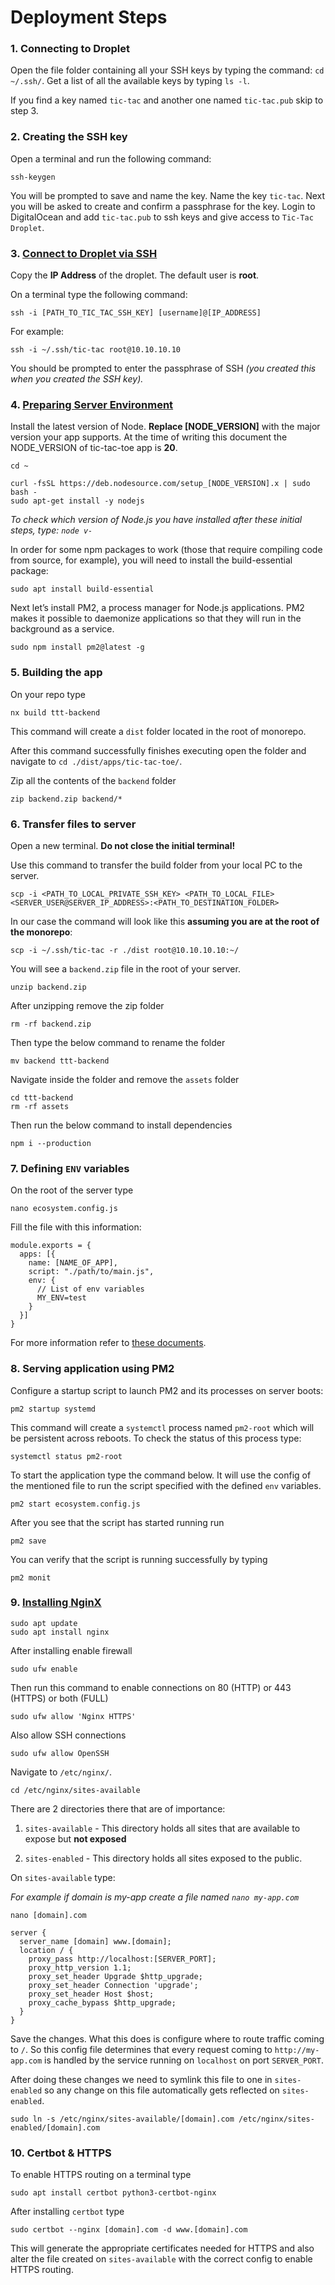 # Deployment Steps

### 1. Connecting to Droplet

Open the file folder containing all your SSH keys by typing the command: `cd ~/.ssh/`. Get a list of all the available keys by typing `ls -l`. 

If you find a key named `tic-tac` and another one named `tic-tac.pub` skip to step 3.

### 2. Creating the SSH key

Open a terminal and run the following command:
```
ssh-keygen
```

You will be prompted to save and name the key. Name the key `tic-tac`. Next you will be asked to create and confirm a passphrase for the key. Login to DigitalOcean and add `tic-tac.pub` to ssh keys and give access to `Tic-Tac Droplet`.

### 3. [Connect to Droplet via SSH](https://docs.digitalocean.com/products/droplets/how-to/connect-with-ssh/)

Copy the **IP Address** of the droplet. The default user is **root**.

On a terminal type the following command:
```
ssh -i [PATH_TO_TIC_TAC_SSH_KEY] [username]@[IP_ADDRESS]
```

For example:
```
ssh -i ~/.ssh/tic-tac root@10.10.10.10
```

You should be prompted to enter the passphrase of SSH *(you created this when you created the SSH key).*

### 4. [Preparing Server Environment](https://www.digitalocean.com/community/tutorials/how-to-set-up-a-node-js-application-for-production-on-ubuntu-20-04)

Install the latest version of Node. **Replace [NODE_VERSION]** with the major version your app supports. At the time of writing this document the NODE_VERSION of tic-tac-toe app is **20**.

```
cd ~
```
```
curl -fsSL https://deb.nodesource.com/setup_[NODE_VERSION].x | sudo bash -
sudo apt-get install -y nodejs
```
*To check which version of Node.js you have installed after these initial steps, type:
```node v-```*

In order for some npm packages to work (those that require compiling code from source, for example), you will need to install the build-essential package:

```
sudo apt install build-essential
```

Next let’s install PM2, a process manager for Node.js applications. PM2 makes it possible to daemonize applications so that they will run in the background as a service.

```
sudo npm install pm2@latest -g
```

### 5. Building the app

On your repo type 

```
nx build ttt-backend
````

This command will create a `dist` folder located in the root of monorepo.

After this command successfully finishes executing open the folder and navigate to `cd ./dist/apps/tic-tac-toe/`.

Zip all the contents of the `backend` folder

```
zip backend.zip backend/*
```

### 6. Transfer files to server

Open a new terminal. **Do not close the initial terminal!**

Use this command to transfer the build folder from your local PC to the server.

```
scp -i <PATH_TO_LOCAL_PRIVATE_SSH_KEY> <PATH_TO_LOCAL_FILE> <SERVER_USER@SERVER_IP_ADDRESS>:<PATH_TO_DESTINATION_FOLDER>
```

In our case the command will look like this **assuming you are at the root of the monorepo**:

```
scp -i ~/.ssh/tic-tac -r ./dist root@10.10.10.10:~/
```

You will see a `backend.zip` file in the root of your server.

```
unzip backend.zip
```

After unzipping remove the zip folder

```
rm -rf backend.zip
```

Then type the below command to rename the folder

```
mv backend ttt-backend
```

Navigate inside the folder and remove the `assets` folder

```
cd ttt-backend
rm -rf assets
```

Then run the below command to install dependencies

```
npm i --production
```




### 7. Defining `ENV` variables

On the root of the server type

```
nano ecosystem.config.js
```

Fill the file with this information:

```
module.exports = {
  apps: [{
    name: [NAME_OF_APP],
    script: "./path/to/main.js",
    env: {
      // List of env variables
      MY_ENV=test
    }
  }]
}
```

For more information refer to [these documents](https://pm2.io/docs/runtime/best-practices/environment-variables/).

### 8. Serving application using PM2

Configure a startup script to launch PM2 and its processes on server boots:

```
pm2 startup systemd
```

This command will create a `systemctl` process named `pm2-root` which will be persistent across reboots. To check the status of this process type:
```
systemctl status pm2-root
```

To start the application type the command below. It will use the config of the mentioned file to run the script specified with the defined `env` variables.

```
pm2 start ecosystem.config.js
```

After you see that the script has started running run

```
pm2 save
```

You can verify that the script is running successfully by typing

```
pm2 monit
```

### 9. [Installing NginX](https://www.digitalocean.com/community/tutorials/how-to-install-nginx-on-ubuntu-20-04#step-2-adjusting-the-firewall)

```
sudo apt update
sudo apt install nginx
```

After installing enable firewall

```
sudo ufw enable
```

Then run this command to enable connections on 80 (HTTP) or 443 (HTTPS) or both (FULL)

```
sudo ufw allow 'Nginx HTTPS'
```

Also allow SSH connections

```
sudo ufw allow OpenSSH
```

Navigate to `/etc/nginx/`. 

```
cd /etc/nginx/sites-available
```


There are 2 directories there that are of importance:

1. `sites-available` - This directory holds all sites that are available to expose but **not exposed**

2. `sites-enabled` - This directory holds all sites exposed to the public.


On `sites-available` type:

*For example if domain is my-app create a file named `nano my-app.com`*

```
nano [domain].com
```

```
server {
  server_name [domain] www.[domain];
  location / {
    proxy_pass http://localhost:[SERVER_PORT];
    proxy_http_version 1.1;
    proxy_set_header Upgrade $http_upgrade;
    proxy_set_header Connection 'upgrade';
    proxy_set_header Host $host;
    proxy_cache_bypass $http_upgrade;
  }
}
```

Save the changes. What this does is configure where to route traffic coming to `/`. So this config file determines that every request coming to `http://my-app.com` is handled by the service running on `localhost` on port `SERVER_PORT`.


After doing these changes we need to symlink this file to one in `sites-enabled` so any change on this file automatically gets reflected on `sites-enabled`.

```
sudo ln -s /etc/nginx/sites-available/[domain].com /etc/nginx/sites-enabled/[domain].com
```



### 10. Certbot & HTTPS

To enable HTTPS routing on a terminal type

```
sudo apt install certbot python3-certbot-nginx
```

After installing `certbot` type

```
sudo certbot --nginx [domain].com -d www.[domain].com
```

This will generate the appropriate certificates needed for HTTPS and also alter the file created on `sites-available` with the correct config to enable HTTPS routing.
